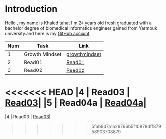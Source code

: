
# Introduction

Hello , my name is Khaled tahat I'm 24 years old fresh graduated with a bachelor degree of biomedical informatics engineer gained from Yarmouk university.and here is my [GitHub account](KZTahat (github.com))

|Num| Task           | Link                                                                                    |
|---|----------------|-----------------------------------------------------------------------------------------|
|1  | Growth Mindset |  [growthmindset](https://kztahat.github.io/reading-notes/growthmindset "Growth Mindset")|
|2  | Read01         | [Read01](https://kztahat.github.io/reading-notes/Read01LearningMarkdown "Read01")       |
|3  | Read02         | [Read02](https://kztahat.github.io/reading-notes//Read02RevisionsandtheCloud "Read02")  |
<<<<<<< HEAD
|4  | Read03         | [Read03](https://kztahat.github.io/reading-notes/Read03ReflectionandDiscussion "Read03")|
|5  | Read04a        | [Read04a]()|
=======
|4  | Read03         | [Read03](https://kztahat.github.io/reading-notes/Read03ReflectionandDiscussion "Read03")|





>>>>>>> 5fab9d7a1a29766b5f10878dff87958903708879
